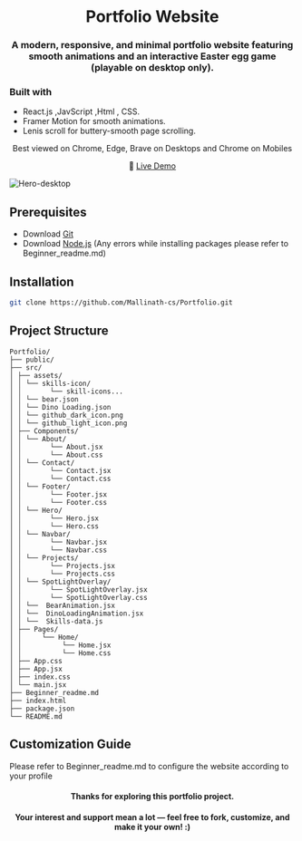 <h1 align="center">Portfolio Website</h1>
<h3 align="center">A modern, responsive, and minimal portfolio website featuring smooth animations and an interactive Easter egg game (playable on desktop only).</h3>

### Built with 
- React.js ,JavScript ,Html , CSS. 
- Framer Motion for smooth animations.  
- Lenis scroll for buttery-smooth page scrolling.
<p align="center">
  Best viewed on Chrome, Edge, Brave on Desktops and Chrome on Mobiles
</p>
<p align="center">
  🔗 <a href="https://mallinath-portfolio.netlify.app/">Live Demo</a>
</p>
<img alt="Hero-desktop" src="https://github.com/user-attachments/assets/40e3a5ea-60f5-4815-b6d7-411fbf5e88c0" />

## Prerequisites
- Download <a href="https://git-scm.com/downloads">Git</a>
- Download <a href="https://nodejs.org/en/download">Node.js</a> (Any errors while installing packages please refer to Beginner_readme.md)

## Installation
```bash
git clone https://github.com/Mallinath-cs/Portfolio.git
```

## Project Structure
```
Portfolio/
├── public/
├── src/
│ ├── assets/
│ │ └── skills-icon/
│ │       └── skill-icons...
│ │ └── bear.json
│ │ └── Dino Loading.json
│ │ └── github_dark_icon.png
│ │ └── github_light_icon.png
│ ├── Components/
│ │ └── About/
│ │       └── About.jsx
│ │       └── About.css
│ │ └── Contact/
│ │       └── Contact.jsx
│ │       └── Contact.css
│ │ └── Footer/
│ │       └── Footer.jsx
│ │       └── Footer.css
│ │ └── Hero/
│ │       └── Hero.jsx
│ │       └── Hero.css
│ │ └── Navbar/
│ │       └── Navbar.jsx
│ │       └── Navbar.css
│ │ └── Projects/
│ │       └── Projects.jsx
│ │       └── Projects.css
│ │ └── SpotLightOverlay/
│ │       └── SpotLightOverlay.jsx
│ │       └── SpotLightOverlay.css
│ │ └──  BearAnimation.jsx
│ │ └──  DinoLoadingAnimation.jsx
│ │ └──  Skills-data.js
│ ├── Pages/
│ │     └── Home/
│ │          └── Home.jsx
│ │          └── Home.css
│ ├── App.css
│ ├── App.jsx
│ ├── index.css
│ └── main.jsx
├── Beginner_readme.md
├── index.html
├── package.json
└── README.md
```
## Customization Guide
Please refer to Beginner_readme.md to configure the website according to your profile


<h4 align="center">Thanks for exploring this portfolio project.</h4>
<h4 align="center">Your interest and support mean a lot — feel free to fork, customize, and make it your own! :)</h4>


